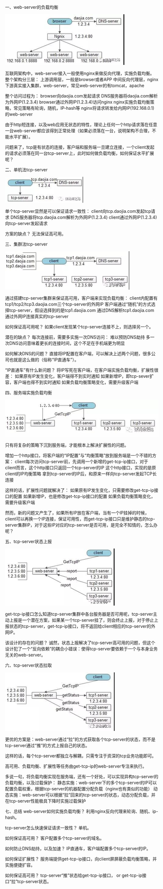 一、web-server的负载均衡<br/>

![image](https://github.com/seakingOne/architects/blob/master/tcp/1.jpg)

互联网架构中，web-server接入一般使用nginx来做反向代理，实施负载均衡。整个架构分三层：
上游调用层，一般是browser或者APP
中间反向代理层，nginx
下游真实接入集群，web-server，常见web-server的有tomcat，apache
 
整个访问过程为：
browser向daojia.com发起请求
DNS服务器将daojia.com解析为外网IP(1.2.3.4)
browser通过外网IP(1.2.3.4)访问nginx
nginx实施负载均衡策略，常见策略有轮询，随机，IP-hash等
nginx将请求转发给内网IP(192.168.0.1)的web-server
 
由于http短连接，以及web应用无状态的特性，理论上任何一个http请求落在任意一台web-server都应该得到正常处理（如果必须落在一台，说明架构不合理，不能水平扩展）。
 
问题来了，tcp是有状态的连接，客户端和服务端一旦建立连接，一个client发起的请求必须落在同一台tcp-server上，此时如何做负载均衡，如何保证水平扩展呢？
 
二、单机法tcp-server<br/>

![image](https://github.com/seakingOne/architects/blob/master/tcp/2.jpg)

单个tcp-server显然是可以保证请求一致性：
client向tcp.daojia.com发起tcp请求
DNS服务器将tcp.daojia.com解析为外网IP(1.2.3.4)
client通过外网IP(1.2.3.4)向tcp-server发起请求
 
方案的缺点？
无法保证高可用。
 
三、集群法tcp-server<br/>

![image](https://github.com/seakingOne/architects/blob/master/tcp/3.jpg)

通过搭建tcp-server集群来保证高可用，客户端来实现负载均衡：
client内配置有tcp1/tcp2/tcp3.daojia.com三个tcp-server的外网IP
客户端通过“随机”的方式选择tcp-server，假设选择到的是tcp1.daojia.com
通过DNS解析tcp1.daojia.com
通过外网IP连接真实的tcp-server
 
如何保证高可用呢？
如果client发现某个tcp-server连接不上，则选择另一个。
 
潜在的缺点？
每次连接前，需要多实施一次DNS访问：
难以预防DNS劫持
多一次DNS访问意味着更长的连接时间，这个不足在手机端更为明显
 
如何解决DNS的问题？
直接将IP配置在客户端，可以解决上述两个问题，很多公司也就是这么做的（俗称“IP直通车”）。
 
“IP直通车”有什么新问题？
将IP写死在客户端，在客户端实施负载均衡，扩展性很差：
如果原有IP发生变化，客户端得不到实时通知
如果新增IP，即tcp-sever扩容，客户端也得不到实时通知
如果负载均衡策略变化，需要升级客户端
 
四、服务端实施负载均衡<br/>

![image](https://github.com/seakingOne/architects/blob/master/tcp/4.jpg)

只有将复杂的策略下沉到服务端，才能根本上解决扩展性的问题。

增加一个http接口，将客户端的“IP配置”与“均衡策略”放到服务端是一个不错的方案：
client每次访问tcp-server前，先调用一个新增的get-tcp-ip接口，对于client而言，这个http接口只返回一个tcp-server的IP
这个http接口，实现的是原client的IP均衡策略
拿到tcp-server的IP后，和原来一样向tcp-server发起TCP长连接
 
这样的话，扩展性问题就解决了：
如果原有IP发生变化，只需要修改get-tcp-ip接口的配置
如果新增IP，也是修改get-tcp-ip接口的配置
如果负载均衡策略变化，需要升级客户端
 
然而，新的问题又产生了，如果所有IP放在客户端，当有一个IP挂掉的时候，client可以再换一个IP连接，保证可用性，而get-tcp-ip接口只是维护静态的tcp-server集群IP，对于这些IP对应的tcp-server是否可用，是完全不知情的，怎么办呢？
 
五、tcp-server状态上报<br/>

![image](https://github.com/seakingOne/architects/blob/master/tcp/5.jpg)

get-tcp-ip接口怎么知道tcp-server集群中各台服务器是否可用呢，tcp-server主动上报是一个潜在方案，如果某一个tcp-server挂了，则会终止上报，对于停止上报状态的tcp-server，get-tcp-ip接口，将不返回给client相应的tcp-server的外网IP。
 
该设计的存在的问题？
诚然，状态上报解决了tcp-server高可用的问题，但这个设计犯了一个“反向依赖”的耦合小错误：使得tcp-server要依赖于一个与本身业务无关的web-server。
 
六、tcp-server状态拉取<br/>

![image](https://github.com/seakingOne/architects/blob/master/tcp/6.jpg)

更优的方案是：web-server通过“拉”的方式获取各个tcp-server的状态，而不是tcp-server通过“推”的方式上报自己的状态。
 
这样的话，每个tcp-server都独立与解耦，只需专注于资深的tcp业务功能即可。

高可用、负载均衡、扩展性等任务由get-tcp-ip的web-server专注来执行。
 
多说一句，将负载均衡实现在服务端，还有一个好处，可以实现异构tcp-server的负载均衡，以及过载保护：
静态实施：web-server下的多个tcp-server的IP可以配置负载权重，根据tcp-server的机器配置分配负载（nginx也有类似的功能）
动态实施：web-server可以根据“拉”回来的tcp-server的状态，动态分配负载，并在tcp-server性能极具下降时实施过载保护
 
七、总结
web-server如何实施负载均衡？
利用nginx反向代理来轮询、随机、ip-hash。
 
tcp-server怎么快速保证请求一致性？
单机。
 
如何保证高可用？
客户配置多个tcp-server的域名。
 
如何防止DNS劫持，以及加速？
IP直通车，客户端配置多个tcp-server的IP。
 
如何保证扩展性？
服务端提供get-tcp-ip接口，向client屏屏蔽负载均衡策略，并实施便捷扩容。
 
如何保证高可用？
tcp-server“推”状态给get-tcp-ip接口，
or
get-tcp-ip接口“拉”tcp-server状态。
